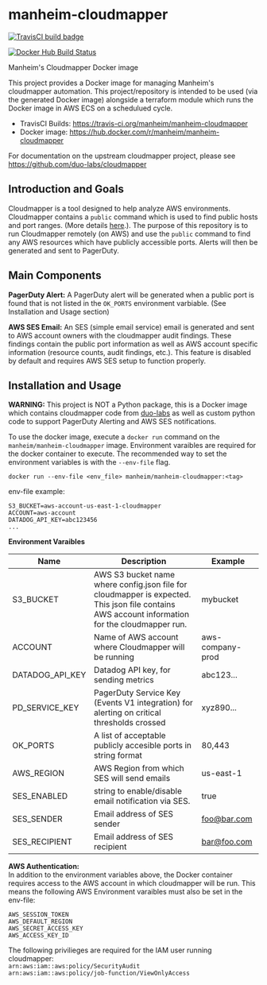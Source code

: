 manheim-cloudmapper
=================

[![TravisCI build badge](https://api.travis-ci.org/manheim/manheim-cloudmapper.png?branch=master)](https://travis-ci.org/manheim/manheim-cloudmapper)

[![Docker Hub Build Status](https://img.shields.io/docker/cloud/build/manheim/manheim-cloudmapper.svg)](https://hub.docker.com/r/manheim/manheim-cloudmapper)

Manheim's Cloudmapper Docker image

This project provides a Docker image for managing Manheim's cloudmapper automation. This project/repository is intended to be used (via the generated Docker image) alongside a terraform module which runs the Docker image in AWS ECS on a schedulued cycle.

* TravisCI Builds: <https://travis-ci.org/manheim/manheim-cloudmapper>
* Docker image: <https://hub.docker.com/r/manheim/manheim-cloudmapper>

For documentation on the upstream cloudmapper project, please see <https://github.com/duo-labs/cloudmapper>

Introduction and Goals
----------------------

Cloudmapper is a tool designed to help analyze AWS environments. Cloudmapper contains a `public` command which is used to find public hosts and port ranges. (More details [here](https://summitroute.com/blog/2018/06/13/cloudmapper_public/).). The purpose of this repository is to run Cloudmapper remotely (on AWS) and use the `public` command to find any AWS resources which have publicly accessible ports. Alerts will then be generated and sent to PagerDuty.

Main Components
---------------

**PagerDuty Alert:** A PagerDuty alert will be generated when a public port is found that is not listed in the `OK_PORTS` environment varbiable. (See Installation and Usage section)

**AWS SES Email:** An SES (simple email service) email is generated and sent to AWS account owners with the cloudmapper audit findings. These findings contain the public port information as well as AWS account specific information (resource counts,  audit findings, etc.). This feature is disabled by default and requires AWS SES setup to function properly. 


Installation and Usage
----------------------

**WARNING:** This project is NOT a Python package, this is a Docker image which contains cloudmapper code from [duo-labs](https://github.com/duo-labs/cloudmapper) as well as custom python code to support PagerDuty Alerting and AWS SES notifications.

To use the docker image, execute a `docker run` command  on the `manheim/manheim-cloudmapper` image. Environment varaibles are required for the docker container to execute. The recommended way to set the environment variables is with the `--env-file` flag.
```
docker run --env-file <env_file> manheim/manheim-cloudmapper:<tag>
```

env-file example:
```
S3_BUCKET=aws-account-us-east-1-cloudmapper
ACCOUNT=aws-account
DATADOG_API_KEY=abc123456
...
```

**Environment Varaibles**

| Name            | Description                                                                                                                                     | Example          |
|-----------------|-------------------------------------------------------------------------------------------------------------------------------------------------|------------------|
| S3_BUCKET       | AWS S3 bucket name where config.json file for cloudmapper is expected. This json file contains AWS account information for the cloudmapper run. | mybucket         |
| ACCOUNT         | Name of AWS account where Cloudmapper will be running                                                                                           | aws-company-prod |
| DATADOG_API_KEY | Datadog API key, for sending metrics                                                                                                            | abc123...        |
| PD_SERVICE_KEY  | PagerDuty Service Key (Events V1 integration) for alerting on critical thresholds crossed                                                       | xyz890...        |
| OK_PORTS        | A list of acceptable publicly accesible ports in string format                                                                                  | 80,443           |
| AWS_REGION      | AWS Region from which SES will send emails                                                                                                      | us-east-1        |
| SES_ENABLED     | string to enable/disable email notification via SES.                                                                                            | true             |
| SES_SENDER      | Email address of SES sender                                                                                                                     | foo@bar.com      |
| SES_RECIPIENT   | Email address of SES recipient                                                                                                                  | bar@foo.com      |

**AWS Authentication:**  
In addition to the environment variables above, the Docker container requires access to the AWS account in which cloudmapper will be run. This means the following AWS Environment varaibles must also be set in the env-file:
```
AWS_SESSION_TOKEN
AWS_DEFAULT_REGION
AWS_SECRET_ACCESS_KEY
AWS_ACCESS_KEY_ID
```

The following privilieges are required for the IAM user running cloudmapper:  
`arn:aws:iam::aws:policy/SecurityAudit`  
`arn:aws:iam::aws:policy/job-function/ViewOnlyAccess`
